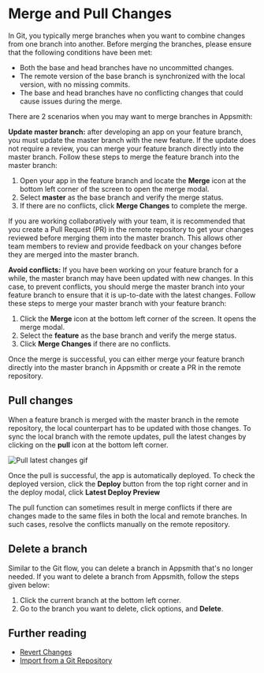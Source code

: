 # Merge and Pull Changes

In Git, you typically merge branches when you want to combine changes from one branch into another. Before merging the branches, please ensure that the following conditions have been met:

- Both the base and head branches have no uncommitted changes.
- The remote version of the base branch is synchronized with the local version, with no missing commits.
- The base and head branches have no conflicting changes that could cause issues during the merge.

There are 2 scenarios when you may want to merge branches in Appsmith:

**Update master branch:** after developing an app on your feature branch, you must update the master branch with the new feature. If the update does not require a review, you can merge your feature branch directly into the master branch. Follow these steps to merge the feature branch into the master branch:
1. Open your app in the feature branch and locate the **Merge** icon at the bottom left corner of the screen to open the merge modal.
2. Select **master** as the base branch and verify the merge status.
3. If there are no conflicts, click **Merge Changes** to complete the merge.

If you are working collaboratively with your team, it is recommended that you create a Pull Request (PR) in the remote repository to get your changes reviewed before merging them into the master branch. This allows other team members to review and provide feedback on your changes before they are merged into the master branch.

**Avoid conflicts:** If you have been working on your feature branch for a while, the master branch may have been updated with new changes. In this case, to prevent conflicts, you should merge the master branch into your feature branch to ensure that it is up-to-date with the latest changes. Follow these steps to merge your master branch with your feature branch:

1. Click the **Merge** icon at the bottom left corner of the screen. It opens the merge modal.
2. Select the **feature** as the base branch and verify the merge status.
3. Click **Merge Changes** if there are no conflicts.

Once the merge is successful, you can either merge your feature branch directly into the master branch in Appsmith or create a PR in the remote repository.

## Pull changes

When a feature branch is merged with the master branch in the remote repository, the local counterpart has to be updated with those changes. To sync the local branch with the remote updates, pull the latest changes by clicking on the **pull** icon at the bottom left corner. 

![Pull latest changes gif](/img/pull_changes.gif)

Once the pull is successful, the app is automatically deployed. To check the deployed version, click the **Deploy** button from the top right corner and in the deploy modal, click **Latest Deploy Preview**

The pull function can sometimes result in merge conflicts if there are changes made to the same files in both the local and remote branches. In such cases, resolve the conflicts manually on the remote repository.



## Delete a branch

Similar to the Git flow, you can delete a branch in Appsmith that's no longer needed. If you want to delete a branch from Appsmith, follow the steps given below:

1. Click the current branch at the bottom left corner.
2. Go to the branch you want to delete, click options, and **Delete**.


## Further reading

- [Revert Changes](/advanced-concepts/version-control-with-git/revert-changes)
- [Import from a Git Repository](/advanced-concepts/version-control-with-git/import-from-repository)